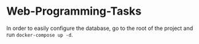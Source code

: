 # Web-Programming-Tasks

In order to easily configure the database, go to the root of the project and run `docker-compose up -d`.
